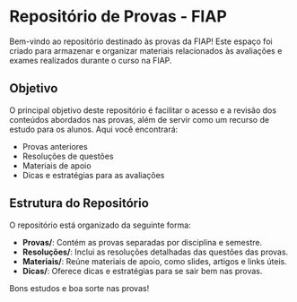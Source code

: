 # Repositório de Provas - FIAP

Bem-vindo ao repositório destinado às provas da FIAP! Este espaço foi criado para armazenar e organizar materiais relacionados às avaliações e exames realizados durante o curso na FIAP.

## Objetivo

O principal objetivo deste repositório é facilitar o acesso e a revisão dos conteúdos abordados nas provas, além de servir como um recurso de estudo para os alunos. Aqui você encontrará:

- Provas anteriores
- Resoluções de questões
- Materiais de apoio
- Dicas e estratégias para as avaliações

## Estrutura do Repositório

O repositório está organizado da seguinte forma:

- **Provas/**: Contém as provas separadas por disciplina e semestre.
- **Resoluções/**: Inclui as resoluções detalhadas das questões das provas.
- **Materiais/**: Reúne materiais de apoio, como slides, artigos e links úteis.
- **Dicas/**: Oferece dicas e estratégias para se sair bem nas provas.

Bons estudos e boa sorte nas provas!
